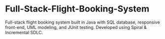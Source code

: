 # Full-Stack-Flight-Booking-System
Full-stack flight booking system built in Java with SQL database, responsive front-end, UML modeling, and JUnit testing. Developed using Spiral &amp; Incremental SDLC.
